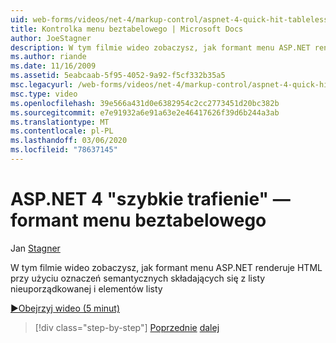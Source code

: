 ```yaml
---
uid: web-forms/videos/net-4/markup-control/aspnet-4-quick-hit-tableless-menu-control
title: Kontrolka menu beztabelowego | Microsoft Docs
author: JoeStagner
description: W tym filmie wideo zobaczysz, jak formant menu ASP.NET renderuje HTML przy użyciu oznaczeń semantycznych składających się z listy nieuporządkowanej i elementów listy
ms.author: riande
ms.date: 11/16/2009
ms.assetid: 5eabcaab-5f95-4052-9a92-f5cf332b35a5
msc.legacyurl: /web-forms/videos/net-4/markup-control/aspnet-4-quick-hit-tableless-menu-control
msc.type: video
ms.openlocfilehash: 39e566a431d0e6382954c2cc2773451d20bc382b
ms.sourcegitcommit: e7e91932a6e91a63e2e46417626f39d6b244a3ab
ms.translationtype: MT
ms.contentlocale: pl-PL
ms.lasthandoff: 03/06/2020
ms.locfileid: "78637145"
---
```

# <a name="aspnet-4-quick-hit--tableless-menu-control"></a>ASP.NET 4 "szybkie trafienie" — formant menu beztabelowego

Jan [Stagner](https://github.com/JoeStagner)

W tym filmie wideo zobaczysz, jak formant menu ASP.NET renderuje HTML przy użyciu oznaczeń semantycznych składających się z listy nieuporządkowanej i elementów listy 

[&#9654;Obejrzyj wideo (5 minut)](https://channel9.msdn.com/Blogs/ASP-NET-Site-Videos/aspnet-4-quick-hit-tableless-menu-control)

> [!div class="step-by-step"]
> [Poprzednie](aspnet-4-quick-hit-table-free-templated-controls.md)
> [dalej](aspnet-4-quick-hit-hidden-field-divs.md)
